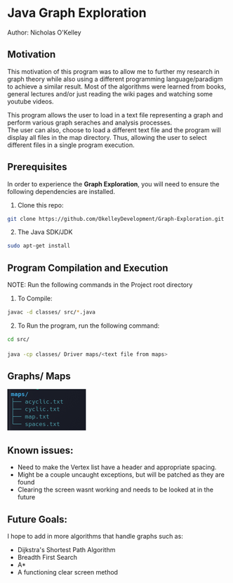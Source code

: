 # Java Graph Exploration
Author: Nicholas O'Kelley

## Motivation
This motivation of this program was to allow me to further my research in graph
theory while also using a different programming language/paradigm to achieve
a similar result. Most of the algorithms were learned from books, general lectures
and/or just reading the wiki pages and watching some youtube videos.
               
This program allows the user to load in a text file representing a graph 
and perform various graph seraches and analysis processes.     
The user can also, choose to load a different text file and the program will display all files in the 
map directory. Thus, allowing the user to select different files in a single 
program execution.
                 

## Prerequisites
In order to experience the **Graph Exploration**, you will need to ensure
the following dependencies are installed.

1. Clone this repo: 
```bash
git clone https://github.com/OkelleyDevelopment/Graph-Exploration.git
```
       
2. The Java SDK/JDK
       
```bash
sudo apt-get install
```

## Program Compilation and Execution
NOTE: Run the following commands in the Project root directory
               
1. To Compile:
```bash
javac -d classes/ src/*.java 
```
2. To Run the program, run the following command:
```bash
cd src/
           
java -cp classes/ Driver maps/<text file from maps> 
```

## Graphs/ Maps
![List of Graphs](./utils/graphs.png)


## Known issues:
* Need to make the Vertex list have a header and appropriate spacing.
* Might be a couple uncaught exceptions, but will be patched as they are found
* Clearing the screen wasnt working and needs to be looked at in the future

## Future Goals:
I hope to add in more algorithms that handle graphs such as:
* Dijkstra's Shortest Path Algorithm
* Breadth First Search
* A*
* A functioning clear screen method
